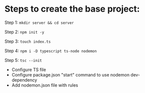 # Steps to create the base project:

Step 1: `mkdir server && cd server`

Step 2: `npm init -y `

Step 3: `touch index.ts`

Step 4: `npm i -D typescript ts-node nodemon`

Step 5: `tsc --init`

- Configure TS file
- Configure package.json "start" command to use nodemon dev-dependency
- Add nodemon.json file with rules
